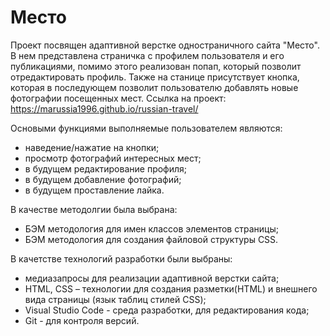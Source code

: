 # Место

Проект посвящен адаптивной верстке одностраничного сайта "Место".
В нем представлена страничка с профилем пользователя и его публикациями, помимо этого реализован попап, который позволит отредактировать профиль. Также на станице присутствует кнопка, которая в последующем позволит пользователю добавлять новые фотографии посещенных мест.
Ссылка на проект: https://marussia1996.github.io/russian-travel/

Основыми функциями выполняемые пользователем являются:
- наведение/нажатие на кнопки;
- просмотр фотографий интересных мест;
- в будущем редактирование профиля;
- в будущем добавление фотографий;
- в будущем проставление лайка.

В качестве методолгии была выбрана:
- БЭМ методология для имен классов элементов страницы;
- БЭМ методология для создания файловой структуры CSS.

В качетстве технологий разработки были выбраны:
- медиазапросы для реализации адаптивной верстки сайта;
- HTML, CSS – технологии для создания разметки(HTML) и внешнего вида страницы (язык таблиц стилей CSS);
- Visual Studio Code - среда разработки, для редактирования кода;
- Git - для контроля версий.
